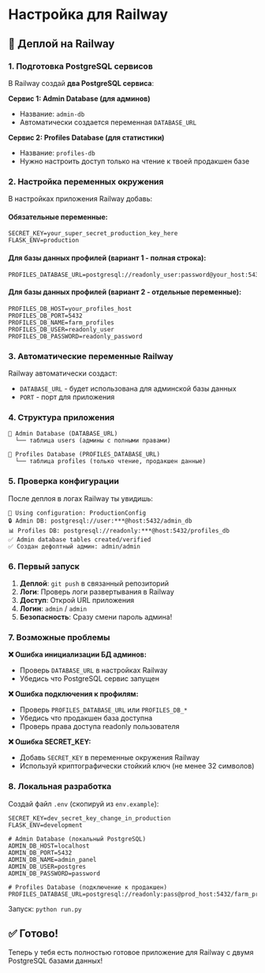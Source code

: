 # Настройка для Railway

## 🚀 Деплой на Railway

### 1. Подготовка PostgreSQL сервисов

В Railway создай **два PostgreSQL сервиса**:

**Сервис 1: Admin Database (для админов)**
- Название: `admin-db` 
- Автоматически создается переменная `DATABASE_URL`

**Сервис 2: Profiles Database (для статистики)**  
- Название: `profiles-db`
- Нужно настроить доступ только на чтение к твоей продакшен базе

### 2. Настройка переменных окружения

В настройках приложения Railway добавь:

#### Обязательные переменные:
```env
SECRET_KEY=your_super_secret_production_key_here
FLASK_ENV=production
```

#### Для базы данных профилей (вариант 1 - полная строка):
```env
PROFILES_DATABASE_URL=postgresql://readonly_user:password@your_host:5432/farm_profiles
```

#### Для базы данных профилей (вариант 2 - отдельные переменные):
```env
PROFILES_DB_HOST=your_profiles_host
PROFILES_DB_PORT=5432
PROFILES_DB_NAME=farm_profiles
PROFILES_DB_USER=readonly_user
PROFILES_DB_PASSWORD=readonly_password
```

### 3. Автоматические переменные Railway

Railway автоматически создаст:
- `DATABASE_URL` - будет использована для админской базы данных
- `PORT` - порт для приложения

### 4. Структура приложения

```
🔹 Admin Database (DATABASE_URL)
  └── таблица users (админы с полными правами)

🔹 Profiles Database (PROFILES_DATABASE_URL) 
  └── таблица profiles (только чтение, продакшен данные)
```

### 5. Проверка конфигурации

После деплоя в логах Railway ты увидишь:

```
🔧 Using configuration: ProductionConfig
🔒 Admin DB: postgresql://user:***@host:5432/admin_db  
📊 Profiles DB: postgresql://readonly:***@host:5432/profiles_db
✅ Admin database tables created/verified
✅ Создан дефолтный админ: admin/admin
```

### 6. Первый запуск

1. **Деплой**: `git push` в связанный репозиторий
2. **Логи**: Проверь логи развертывания в Railway
3. **Доступ**: Открой URL приложения
4. **Логин**: `admin` / `admin`
5. **Безопасность**: Сразу смени пароль админа!

### 7. Возможные проблемы

**❌ Ошибка инициализации БД админов:**
- Проверь `DATABASE_URL` в настройках Railway
- Убедись что PostgreSQL сервис запущен

**❌ Ошибка подключения к профилям:**
- Проверь `PROFILES_DATABASE_URL` или `PROFILES_DB_*`
- Убедись что продакшен база доступна
- Проверь права доступа readonly пользователя

**❌ Ошибка SECRET_KEY:**
- Добавь `SECRET_KEY` в переменные окружения Railway
- Используй криптографически стойкий ключ (не менее 32 символов)

### 8. Локальная разработка

Создай файл `.env` (скопируй из `env.example`):

```env
SECRET_KEY=dev_secret_key_change_in_production
FLASK_ENV=development

# Admin Database (локальный PostgreSQL)
ADMIN_DB_HOST=localhost
ADMIN_DB_PORT=5432
ADMIN_DB_NAME=admin_panel
ADMIN_DB_USER=postgres
ADMIN_DB_PASSWORD=password

# Profiles Database (подключение к продакшен)
PROFILES_DATABASE_URL=postgresql://readonly:pass@prod_host:5432/farm_profiles
```

Запуск: `python run.py`

## ✅ Готово!

Теперь у тебя есть полностью готовое приложение для Railway с двумя PostgreSQL базами данных!
